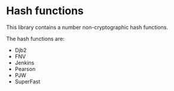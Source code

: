 # Hash functions

This library contains a number non-cryptographic hash functions.

The hash functions are:
- Djb2
- FNV
- Jenkins
- Pearson
- PJW
- SuperFast

